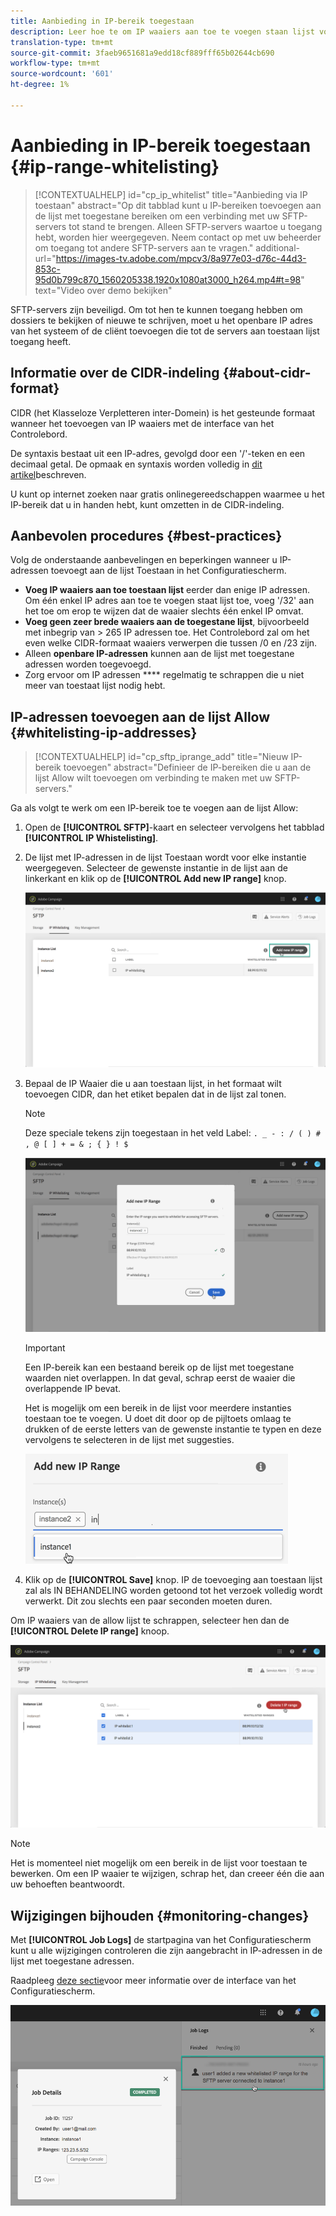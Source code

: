 ```yaml
---
title: Aanbieding in IP-bereik toegestaan
description: Leer hoe te om IP waaiers aan toe te voegen staan lijst voor de servertoegang van SFTP
translation-type: tm+mt
source-git-commit: 3faeb9651681a9edd18cf889fff65b02644cb690
workflow-type: tm+mt
source-wordcount: '601'
ht-degree: 1%

---
```



# Aanbieding in IP-bereik toegestaan {#ip-range-whitelisting}

>[!CONTEXTUALHELP]
>id="cp_ip_whitelist"
>title="Aanbieding via IP toestaan"
>abstract="Op dit tabblad kunt u IP-bereiken toevoegen aan de lijst met toegestane bereiken om een verbinding met uw SFTP-servers tot stand te brengen. Alleen SFTP-servers waartoe u toegang hebt, worden hier weergegeven. Neem contact op met uw beheerder om toegang tot andere SFTP-servers aan te vragen."
>additional-url="https://images-tv.adobe.com/mpcv3/8a977e03-d76c-44d3-853c-95d0b799c870_1560205338.1920x1080at3000_h264.mp4#t=98" text="Video over demo bekijken"

SFTP-servers zijn beveiligd. Om tot hen te kunnen toegang hebben om dossiers te bekijken of nieuwe te schrijven, moet u het openbare IP adres van het systeem of de cliënt toevoegen die tot de servers aan toestaan lijst toegang heeft.

## Informatie over de CIDR-indeling {#about-cidr-format}

CIDR (het Klasseloze Verpletteren inter-Domein) is het gesteunde formaat wanneer het toevoegen van IP waaiers met de interface van het Controlebord.

De syntaxis bestaat uit een IP-adres, gevolgd door een &#39;/&#39;-teken en een decimaal getal. De opmaak en syntaxis worden volledig in [dit artikel](https://whatismyipaddress.com/cidr)beschreven.

U kunt op internet zoeken naar gratis onlinegereedschappen waarmee u het IP-bereik dat u in handen hebt, kunt omzetten in de CIDR-indeling.

## Aanbevolen procedures {#best-practices}

Volg de onderstaande aanbevelingen en beperkingen wanneer u IP-adressen toevoegt aan de lijst Toestaan in het Configuratiescherm.

* **Voeg IP waaiers aan toe toestaan lijst** eerder dan enige IP adressen. Om één enkel IP adres aan toe te voegen staat lijst toe, voeg &#39;/32&#39; aan het toe om erop te wijzen dat de waaier slechts één enkel IP omvat.
* **Voeg geen zeer brede waaiers aan de toegestane lijst**, bijvoorbeeld met inbegrip van > 265 IP adressen toe. Het Controlebord zal om het even welke CIDR-formaat waaiers verwerpen die tussen /0 en /23 zijn.
* Alleen **openbare IP-adressen** kunnen aan de lijst met toegestane adressen worden toegevoegd.
* Zorg ervoor om IP adressen **** regelmatig te schrappen die u niet meer van toestaat lijst nodig hebt.

## IP-adressen toevoegen aan de lijst Allow {#whitelisting-ip-addresses}

>[!CONTEXTUALHELP]
>id="cp_sftp_iprange_add"
>title="Nieuw IP-bereik toevoegen"
>abstract="Definieer de IP-bereiken die u aan de lijst Allow wilt toevoegen om verbinding te maken met uw SFTP-servers."

Ga als volgt te werk om een IP-bereik toe te voegen aan de lijst Allow:

1. Open de **[!UICONTROL SFTP]**-kaart en selecteer vervolgens het tabblad **[!UICONTROL IP Whistelisting]**.
1. De lijst met IP-adressen in de lijst Toestaan wordt voor elke instantie weergegeven. Selecteer de gewenste instantie in de lijst aan de linkerkant en klik op de **[!UICONTROL Add new IP range]** knop.

   ![](assets/control_panel_add_range.png)

1. Bepaal de IP Waaier die u aan toestaan lijst, in het formaat wilt toevoegen CIDR, dan het etiket bepalen dat in de lijst zal tonen.

   >[!NOTE]
   >
   >Deze speciale tekens zijn toegestaan in het veld Label:
   > `. _ - : / ( ) # , @ [ ] + = & ; { } ! $`

   ![](assets/control_panel_add_range2.png)

   >[!IMPORTANT]
   >
   >Een IP-bereik kan een bestaand bereik op de lijst met toegestane waarden niet overlappen. In dat geval, schrap eerst de waaier die overlappende IP bevat.
   >
   >Het is mogelijk om een bereik in de lijst voor meerdere instanties toestaan toe te voegen. U doet dit door op de pijltoets omlaag te drukken of de eerste letters van de gewenste instantie te typen en deze vervolgens te selecteren in de lijst met suggesties.

   ![](assets/control_panel_add_range3.png)

1. Klik op de **[!UICONTROL Save]** knop. IP de toevoeging aan toestaan lijst zal als IN BEHANDELING worden getoond tot het verzoek volledig wordt verwerkt. Dit zou slechts een paar seconden moeten duren.

Om IP waaiers van de allow lijst te schrappen, selecteer hen dan de **[!UICONTROL Delete IP range]** knoop.

![](assets/control_panel_delete_range2.png)

>[!NOTE]
>
>Het is momenteel niet mogelijk om een bereik in de lijst voor toestaan te bewerken. Om een IP waaier te wijzigen, schrap het, dan creeer één die aan uw behoeften beantwoordt.

## Wijzigingen bijhouden {#monitoring-changes}

Met **[!UICONTROL Job Logs]** de startpagina van het Configuratiescherm kunt u alle wijzigingen controleren die zijn aangebracht in IP-adressen in de lijst met toegestane adressen.

Raadpleeg [deze sectie](../../discover/using/discovering-the-interface.md)voor meer informatie over de interface van het Configuratiescherm.

![](assets/control_panel_ip_log.png)
